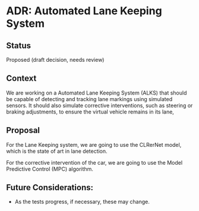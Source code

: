 # ADR: Automated Lane Keeping System

## Status

Proposed (draft decision, needs review)

## Context

We are working on a Automated Lane Keeping System (ALKS) that should be capable of detecting and tracking lane markings using simulated sensors. It should also simulate corrective interventions, such as steering or braking adjustments, to ensure the virtual vehicle remains in its lane,

## Proposal

For the Lane Keeping system, we are going to use the CLRerNet model, which is the state of art in lane detection.

For the corrective intervention of the car, we are going to use the Model Predictive Control (MPC) algorithm.

## Future Considerations:

- As the tests progress, if necessary, these may change.